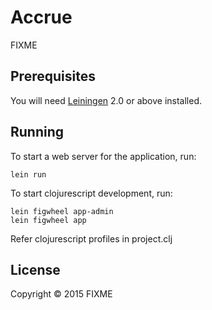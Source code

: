 # Accrue

FIXME

## Prerequisites

You will need [Leiningen][1] 2.0 or above installed.

[1]: https://github.com/technomancy/leiningen

## Running

To start a web server for the application, run:

    lein run

To start clojurescript development, run:

    lein figwheel app-admin
    lein figwheel app

Refer clojurescript profiles in project.clj

## License

Copyright © 2015 FIXME
